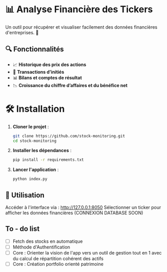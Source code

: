 # 📊 Analyse Financière des Tickers

Un outil pour récupérer et visualiser facilement des données financières d'entreprises. 🚀

## 🔍 Fonctionnalités

- 📈 **Historique des prix des actions**  
- 💼 **Transactions d’initiés**  
- 📊 **Bilans et comptes de résultat**  
- 📉 **Croissance du chiffre d’affaires et du bénéfice net**  

# 🛠️ Installation

1. **Cloner le projet** :  

   ```bash
   git clone https://github.com/stock-monitoring.git
   cd stock-monitoring
   ```

2. **Installer les dépendances** :
    ```bash
    pip install -r requirements.txt
    ```

4. **Lancer l'application** :
     ```bash
    python index.py
    ```

## 🚀 Utilisation

Accéder à l'interface via : http://127.0.0.1:8050
Sélectionner un ticker pour afficher les données financières (CONNEXION DATABASE SOON)

## To - do list
- [ ] Fetch des stocks en automatique
- [ ] Méthode d'Authentification
- [ ] Core : Orienter la vision de l'app vers un outil de gestion tout en 1 avec du calcul de répartition cohérent des actifs
- [ ] Core : Création portfolio orienté patrimoine